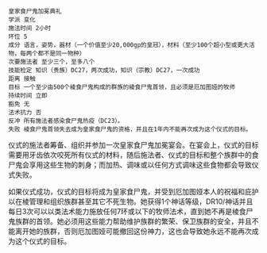 
```
皇家食尸鬼加冕典礼
学派 变化
施法时间 2小时
环位 5
成分 语言，姿势，器材（一个价值至少20,000gp的皇冠），材料（至少100个超小型或更大活物，每两个都不是同一物种）
次要施法者 至少三个，至多八个
技能检定 知识（贵族）DC27，两次成功，知识（宗教）DC27，一次成功
距离 接触
目标 一个至少由500个棱食尸鬼构成的群族的棱食尸鬼首领，且必须是厄加图娅的牧师
持续时间 立即
豁免 无
法术抗力 否
反冲 所有施法者感染食尸鬼热疫（DC23）。
失败 棱食尸鬼首领失去成为皇家食尸鬼的资格，并且在1年内不能再次成为这个仪式的目标。
```
仪式的施法者筹备、组织并参加一次皇家食尸鬼加冕宴会。在宴会上，仪式的目标需要用牙齿依次咬死所有仪式的材料，随后施法者、仪式的目标和整个族群中的食尸鬼会享用这些生物的刺身；而加热、调味或以任何方式调味这些食物都会导致仪式失败。

如果仪式成功，仪式的目标将成为皇家食尸鬼，并受到厄加图娅本人的祝福和庇护以在棱管理和组织族群甚至其它不死生物。她获得1个神话等级，DR10/神话并且每日3次可以以类法术能力施放任何7环或以下的牧师法术，直到她不再是棱食尸鬼族群的首领。她必须用这些能力帮助维护族群的繁荣、保卫族群的安全，并且不能离开她的族群，否则厄加图娅可能撤回这份神力，这也会导致她永远不能再次成为这个仪式的目标。
